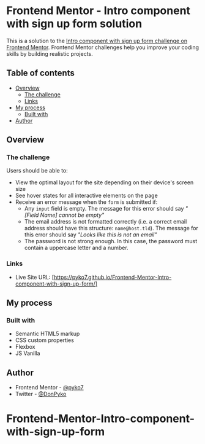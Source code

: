 # Frontend Mentor - Intro component with sign up form solution

This is a solution to the [Intro component with sign up form challenge on Frontend Mentor](https://www.frontendmentor.io/challenges/intro-component-with-signup-form-5cf91bd49edda32581d28fd1). Frontend Mentor challenges help you improve your coding skills by building realistic projects. 

## Table of contents

- [Overview](#overview)
  - [The challenge](#the-challenge)
  - [Links](#links)
- [My process](#my-process)
  - [Built with](#built-with)
- [Author](#author)


## Overview

### The challenge

Users should be able to:

- View the optimal layout for the site depending on their device's screen size
- See hover states for all interactive elements on the page
- Receive an error message when the `form` is submitted if:
  - Any `input` field is empty. The message for this error should say *"[Field Name] cannot be empty"*
  - The email address is not formatted correctly (i.e. a correct email address should have this structure: `name@host.tld`). The message for this error should say *"Looks like this is not an email"*
  - The password is not strong enough. In this case, the password must contain a uppercase letter and a number.


### Links

- Live Site URL: [https://pyko7.github.io/Frontend-Mentor-Intro-component-with-sign-up-form/]

## My process

### Built with

- Semantic HTML5 markup
- CSS custom properties
- Flexbox
- JS Vanilla


## Author

- Frontend Mentor - [@pyko7](https://www.frontendmentor.io/profile/pyko7)
- Twitter - [@DonPyko](https://www.twitter.com/DonPyko)
# Frontend-Mentor-Intro-component-with-sign-up-form

